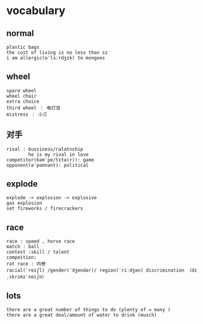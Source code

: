 # vocabulary

## normal
```
plastic bags
the cost of living is no less than sz 
i am allergic(əˈlɜːrdʒɪk) to mongoes 
```

## wheel
```
spare wheel 
wheel chair
extra choice 
third wheel ： 电灯泡
mistress ： 小三
```

## 对手
```
rival : bussiness/ralatnship  
        he is my rival in love 
competitor(kəmˈpe/tɪtə(r)): game    
opponent(əˈpoʊnənt): political 
```

## explode
```
explode -> explosion -> explosive 
gas explosion 
set fireworks / firecrackers
```

## race 
```
race : speed , horse race
match : ball 
contest :skill / talent 
compeition: 
rat race : 内卷
racial(ˈreɪʃl) /gender(ˈdʒendər)/ region(ˈriːdʒən) discrimination （dɪˌskrɪmɪˈneɪʃn）
```

## lots
```
there are a great number of things to do (plenty of = many )
there are a great deal/amount of water to drink (musch)
```




